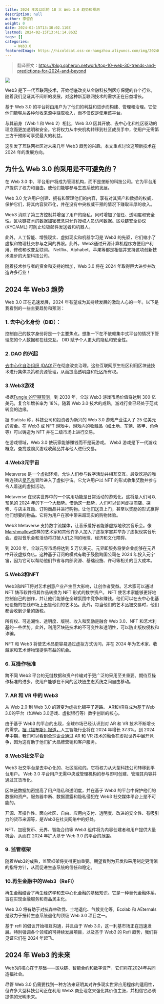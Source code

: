 ```yaml
---
title: 2024 年及以后的 10 大 Web 3.0 趋势和预测
description: null
author: 李留白
weight: 0
date: 2024-02-15T13:30:02.110Z
lastmod: 2024-02-15T13:41:14.863Z
tags: []
categories:
    - Web3.0
featuredImage: https://hicoldcat.oss-cn-hangzhou.aliyuncs.com/img/20240215213017.png
---
```


>翻译原文：https://blog.spheron.network/top-10-web-30-trends-and-predictions-for-2024-and-beyond

![](https://hicoldcat.oss-cn-hangzhou.aliyuncs.com/img/20240215213017.png)

Web3 是下一代互联网技术，开始彻底改变从金融科技到医疗保健的各个行业。随着我们见证其不间断的发展，对这种新互联网技术的需求正在日益增长。

基于 Web 3.0 的平台将由用户为了他们的利益和进步而构建、管理和治理。它使他们能够从各种创收来源中赚取收入，而不仅仅是使用该平台。

与其前身（Web 1 和 Web 2）相比，Web 3.0 因其开放、去中心化和社区驱动的理念而更加透明和安全。它将权力从中央机构转移到社区成员手中，使用户无需第三方干预即可享受最大的利益。

这引发了互联网社区对未来几年 Web3 趋势的兴趣。本文重点讨论这项新技术在 2024 年的发展方向。

## 为什么 Web 3.0 的采用是不可避免的？

在 Web 3.0 中，平台用户将成为管理机构，而不是垄断的科技公司。它为平台用户提供了权力和自由，使他们能够参与生态系统的发展。

Web 3.0 允许用户创建、拥有和管理他们的内容，享有对其资产和数据的权威，保护它们，将其内容货币化，并在没有中央权威干预的情况下赚取丰厚的收入。

Web3 消除了第三方控制并增强了用户的隐私，同时增加了信任、透明度和安全性。区块链技术的数据加密概念只允许授权人员访问数据。区块链安全协议 (KYC/AML) 可防止垃圾邮件发送者和机器人。

此外，人工智能、增强现实、虚拟现实和机器学习是 Web3 的先驱，它们缩小了虚拟和物理社交参与之间的界限。此外，Web3通过开源计算机程序方便用户利用、修改和改变互联网。 Netflix、Alphabet、苹果等都是相信并支持这项创新技术进步的大型科技公司。

随着技术参与者的资金和支持的增加，Web 3.0 将在 2024 年取得巨大进步并改造许多行业！

## 2024 年 Web3 趋势

Web 3.0 正在迅速发展，2024 年有望成为其持续发展的激动人心的一年。以下是我看到的一些主要趋势和预测：

### 1. 去中心化身份（DID）：

控制自己的数字身份将是一个主要焦点。想象一下在不依赖集中式平台的情况下管理您的个人数据和在线交互。 DID 赋予个人更大的隐私和安全性。

### 2. DAO 的兴起

[去中心化自治组织 (DAO)](https://blog.spheron.network/a-journey-through-the-world-of-decentralized-autonomous-organizations-dao)正在彻底改变治理。这些互联网原生社区利用区块链技术进行集体决策和资源管理，从而提高透明度和社区所有权。

### 3.Web3游戏

根据[Fungie 的早期预测](https://fungies.io/2022/11/28/the-bright-future-of-web3-gaming-to-reach-30-bln-in-market-size/)，到 2030 年，全球 Web3 游戏市场价值将达到 300 亿美元，复合年增长率为 18%。随着 Web 3.0 技术的成熟，游戏行业已经处于范式转变的边缘。

据 Statista 称，科技公司和投资者为新兴的 Web 3.0 游戏产业注入了 25 亿美元的资金。在 Web3 或 NFT 游戏中，游戏内的收藏品（如土地、车辆、盔甲、角色等）可以铸造为 NFT 并在二级市场上进行交易。

在游戏领域，Web 3.0 使玩家能够赚钱而不是玩游戏。 Web3 游戏是下一代游戏概念，查找或购买游戏收藏品并与他人进行交易。

### 4.Web3元宇宙

Metaverse 是一个虚拟环境，允许人们参与数字活动并相互交互。最受欢迎的咖啡连锁店[星巴克](https://stories.starbucks.com/press/2022/starbucks-brewing-revolutionary-web3-experience-for-its-starbucks-rewards-members/)冒险进入了虚拟宇宙。它允许用户以 NFT 的形式收集奖励并参与令人着迷的虚拟活动。

Metaverse 在现实世界中的一个实用功能是日常活动的游戏化，这将是人们可以预见的 2024 年的下一个大趋势。借助这一趋势，人们可以访问虚拟商店、探索、与店主互动、订购商品并进行购物。让他们送货上门，甚至以奖励的形式赢得他们想要的物品。它将为用户在家中带来超现实的购物体验。

Web3 Metaverse 支持数字流媒体，让音乐爱好者能够虚拟地欣赏音乐会。像[Marshmallow](https://www.wired.com/story/fortnite-marshmello-concert-vr-ar-multiverse/)这样的艺术家和其他许多人加入了虚拟宇宙并举办了虚拟现实音乐会。虚拟音乐会和活动将打破人们之间的地理、经济和文化障碍。

到 2030 年，全球元界市场将达到 5 万亿美元。元界即服务将使企业能够在元界中开设虚拟商店。这种基于订阅的模式有助于鼓励跨国公司在 2024 年投入元宇宙，因为它可以帮助他们节省与内部资源、基础设施、许可等相关的巨大成本。

### 5.Web3和NFT

Web3和NFT将对艺术创意产业产生巨大影响，让创作者受益。艺术家可以通过 NFT 铸币软件将其作品转换为 NFT 形式的数字资产。 NFT 使艺术家能够更好地控制自己的创作，并让他们能够在全球氛围中竞争和赚钱。他们可以在去中心化基础设施的在线市场上出售他们的艺术品。此外，每当他们的艺术品被交易时，他们都会收到少量的版税。

所有权、可追溯性、透明度、版税、收入和奖励是融合 Web 3.0、NFT 和艺术利基的一些优势。此外，利用区块链技术的不可变性和透明性，可以防止版权侵权和诈骗。

NFT 和 Web3 将使艺术品更容易通过虚拟方式访问，并在 2024 年为艺术家、收藏家和艺术博物馆提供有益的机会。

### 6. 互操作标准

跨不同 Web3 平台的无缝数据和资产传输对于更广泛的采用至关重要。期待互操作标准的进步，使用户能够在不同的区块链生态系统之间自由移动。

### 7. AR 和 VR 中的 Web3

从 Web 2.0 到 Web 3.0 的转变为虚拟化铺平了道路。 AR和VR将成为基于Web 3.0的平台（如Web 3.0游戏、虚拟银行等）数字创新的核心。

由于基于 Web3 的平台的出现，全球市场已经认识到对 AR 和 VR 技术不断增长的需求。[据《福布斯》报道，](https://www.forbes.com/sites/forbestechcouncil/2023/11/20/how-ai-and-immersive-tech-will-impact-e-commerce-in-2024/?sh=196cc03f2d99)人工智能行业将在 2024 年增长 37.3%。到 2024 年中期，我们可以看到全球企业通过 AR 和 VR 技术的融合在虚拟世界中展开竞争，因为这有助于他们扩大品牌营销和客户服务。

### 8.Web3社交平台

Web3 社交平台是去中心化的、社区驱动的。它将权力从大型科技公司转移到平台用户。 Web 3.0 平台用户无需中央或管理机构的参与即可创建、管理其内容并通过其货币化。

区块链数据加密提高了用户隐私和透明度，并在基于 Web3 的平台中保护他们的数据和资产。服务器中断、数据泄露和隐私侵犯在 Web3 社交媒体平台上是不可能的。

开源、互操作性、面向社区、自由、应用内支付、透明度、改进的安全性、有吸引力的货币来源等，是Web3在社交网络中的好处。

NFT、加密货币、元界、智能合约等 Web3 组件将为内容创建者和用户提供大量机会，从而在 2024 年扩大基于 Web 3.0 的平台的范围。

### 9. 监管框架

随着Web3的成熟，监管框架将变得更加重要。期望看到为开发和采用制定更清晰的指导方针，从而促进生态系统的信任和稳定。

### 10.再生金融中的Web3（ReFi）

再生金融结合了再生经济学和去中心化金融的基础知识。它是一种替代金融体系，旨在实现金融服务和商品民主化。

Web 3.0 将有助于对抗森林砍伐、土地退化、气候变化等。Ecolab 和 AEternals 是致力于扭转生态系统退化的顶级 Web 3.0 项目之一。

基于 refi 的倡议开始相互沟通，并且由于 Web 3.0，这一利基市场正在迅速发展。特别强调各个领域的可持续发展项目，以及基于 Web3 的 Refi 趋势，我们将见证它们在 2024 年起飞。

## 2024 年 Web3 的未来

Web3的核心在于基础——区块链、智能合约和数字资产，它们将在2024年共同造福社会。

尽管 Web 3.0 仍需要找到一种方法来证明其对许多现实世界应用程序的适用性，但许多大型科技公司正在利用 Web3 商业理念来强化其价值主张，并相信它必须提供的光明未来。